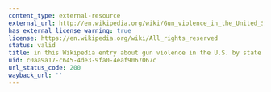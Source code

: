```yaml
---
content_type: external-resource
external_url: http://en.wikipedia.org/wiki/Gun_violence_in_the_United_States_by_state
has_external_license_warning: true
license: https://en.wikipedia.org/wiki/All_rights_reserved
status: valid
title: in this Wikipedia entry about gun violence in the U.S. by state.
uid: c0aa9a17-c645-4de3-9fa0-4eaf9067067c
url_status_code: 200
wayback_url: ''
---
```

